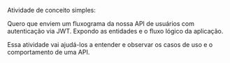 Atividade de conceito simples:

Quero que enviem um fluxograma da nossa API de usuários com autenticação via JWT. Expondo as entidades e o fluxo lógico da aplicação.

Essa atividade vai ajudá-los a entender e observar os casos de uso e o comportamento de uma API.